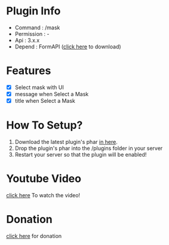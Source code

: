 # Plugin Info
 - Command : /mask
 - Permission : -
 - Api : 3.x.x
 - Depend : FormAPI ([click here](https://poggit.pmmp.io/p/FormAPI) to download)
 
# Features
 - [x] Select mask with UI
 - [x] message when Select a Mask
 - [x] title when Select a Mask
 
# How To Setup?
1. Download the latest plugin's phar [in here](https://poggit.pmmp.io/ci/misael38/MaskUI).
2. Drop the plugin's phar into the /plugins folder in your server
3. Restart your server so that the plugin will be enabled!

# Youtube Video
 [click here](https://www.google.com) To watch the video!

# Donation
 [click here](https://www.paypal.me/misael38) for donation 

